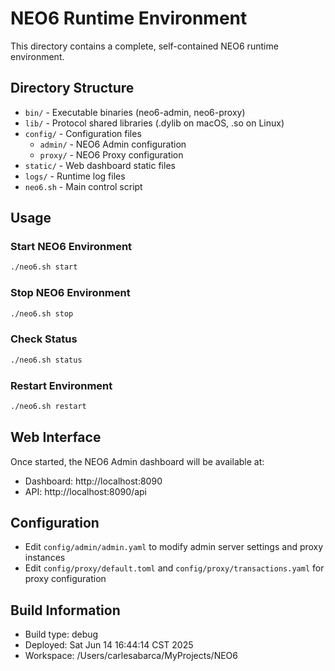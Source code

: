 # NEO6 Runtime Environment

This directory contains a complete, self-contained NEO6 runtime environment.

## Directory Structure

- `bin/` - Executable binaries (neo6-admin, neo6-proxy)
- `lib/` - Protocol shared libraries (.dylib on macOS, .so on Linux)
- `config/` - Configuration files
  - `admin/` - NEO6 Admin configuration
  - `proxy/` - NEO6 Proxy configuration
- `static/` - Web dashboard static files
- `logs/` - Runtime log files
- `neo6.sh` - Main control script

## Usage

### Start NEO6 Environment
```bash
./neo6.sh start
```

### Stop NEO6 Environment
```bash
./neo6.sh stop
```

### Check Status
```bash
./neo6.sh status
```

### Restart Environment
```bash
./neo6.sh restart
```

## Web Interface

Once started, the NEO6 Admin dashboard will be available at:
- Dashboard: http://localhost:8090
- API: http://localhost:8090/api

## Configuration

- Edit `config/admin/admin.yaml` to modify admin server settings and proxy instances
- Edit `config/proxy/default.toml` and `config/proxy/transactions.yaml` for proxy configuration

## Build Information

- Build type: debug
- Deployed: Sat Jun 14 16:44:14 CST 2025
- Workspace: /Users/carlesabarca/MyProjects/NEO6
